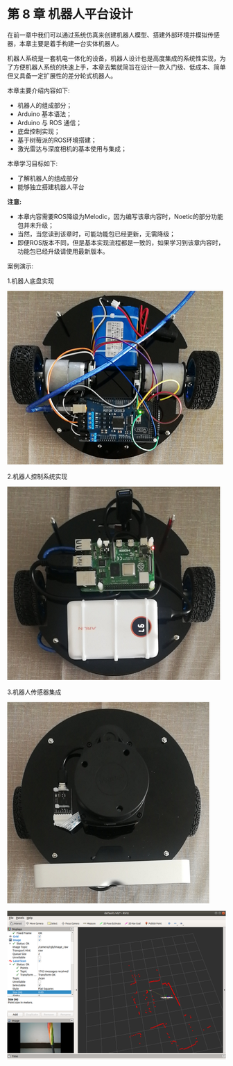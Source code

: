 # 第 8 章 机器人平台设计

在前一章中我们可以通过系统仿真来创建机器人模型、搭建外部环境并模拟传感器，本章主要是着手构建一台实体机器人。

机器人系统是一套机电一体化的设备，机器人设计也是高度集成的系统性实现，为了方便机器人系统的快速上手，本章去繁就简旨在设计一款入门级、低成本、简单但又具备一定扩展性的差分轮式机器人。

本章主要介绍内容如下:

* 机器人的组成部分；
* Arduino 基本语法；
* Arduino 与 ROS 通信；
* 底盘控制实现；
* 基于树莓派的ROS环境搭建；
* 激光雷达与深度相机的基本使用与集成；

本章学习目标如下:

* 了解机器人的组成部分
* 能够独立搭建机器人平台

**注意:**

* 本章内容需要ROS降级为Melodic，因为编写该章内容时，Noetic的部分功能包并未升级；
* 当然，当您读到该章时，可能功能包已经更新，无需降级；
* 即便ROS版本不同，但是基本实现流程都是一致的，如果学习到该章内容时，功能包已经升级请使用最新版本。

案例演示:

1.机器人底盘实现

![](/assets/接线效果图.PNG)

2.机器人控制系统实现

![](/assets/控制系统效果.PNG)

3.机器人传感器集成

![](/assets/传感器集成效果图.PNG)

![](/assets/机器人硬件集成测试.PNG)

